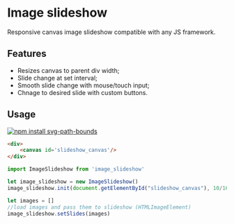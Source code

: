 # Image slideshow
Responsive canvas image slideshow compatible with any JS framework.
## Features
- Resizes canvas to parent div width;
- Slide change at set interval;
- Smooth slide change with mouse/touch input;
- Chnage to desired slide with custom buttons.

## Usage
[![npm install svg-path-bounds](https://nodei.co/npm/image_slideshow.png?mini=true)](https://npmjs.org/package/image_slideshow/)

```html
<div>
    <canvas id='slideshow_canvas'/>
</div>
```

```js
import ImageSlideshow from 'image_slideshow'

let image_slideshow = new ImageSlideshow()
image_slideshow.init(document.getElementById("slideshow_canvas"), 10/16, 10)//image slideshow canvas, height to width ratio of canvas, slide change interval in seconds

let images = []
//load images and pass them to slideshow (HTMLImageElement)
image_slideshow.setSlides(images)
```